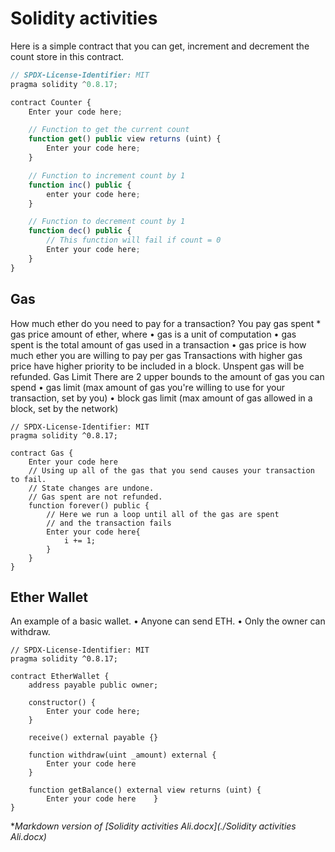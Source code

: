 # Solidity activities

Here is a simple contract that you can get, increment and decrement the count store in this contract.

```javascript Solidity
// SPDX-License-Identifier: MIT
pragma solidity ^0.8.17;

contract Counter {
    Enter your code here;

    // Function to get the current count
    function get() public view returns (uint) {
        Enter your code here;
    }

    // Function to increment count by 1
    function inc() public {
        enter your code here;
    }

    // Function to decrement count by 1
    function dec() public {
        // This function will fail if count = 0
        Enter your code here;
    }
}
```

## Gas

How much ether do you need to pay for a transaction?
You pay gas spent * gas price amount of ether, where
	•	gas is a unit of computation
	•	gas spent is the total amount of gas used in a transaction
	•	gas price is how much ether you are willing to pay per gas
Transactions with higher gas price have higher priority to be included in a block.
Unspent gas will be refunded.
Gas Limit
There are 2 upper bounds to the amount of gas you can spend
	•	gas limit (max amount of gas you're willing to use for your transaction, set by you)
	•	block gas limit (max amount of gas allowed in a block, set by the network)

```solidity Solidity
// SPDX-License-Identifier: MIT
pragma solidity ^0.8.17;

contract Gas {
    Enter your code here
    // Using up all of the gas that you send causes your transaction to fail.
    // State changes are undone.
    // Gas spent are not refunded.
    function forever() public {
        // Here we run a loop until all of the gas are spent
        // and the transaction fails
        Enter your code here{
            i += 1;
        }
    }
}
```

## Ether Wallet

An example of a basic wallet.
	•	Anyone can send ETH.
	•	Only the owner can withdraw.

```sol Solidity
// SPDX-License-Identifier: MIT
pragma solidity ^0.8.17;

contract EtherWallet {
    address payable public owner;

    constructor() {
        Enter your code here;
    }

    receive() external payable {}

    function withdraw(uint _amount) external {
        Enter your code here
    }

    function getBalance() external view returns (uint) {
        Enter your code here    }
}
```

**Markdown version of [Solidity activities Ali.docx](./Solidity activities Ali.docx)*
